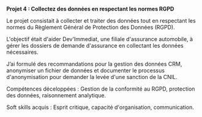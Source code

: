 **Projet 4 : Collectez des données en respectant les normes RGPD**

Le projet consistait à collecter et traiter des données tout en respectant les normes du Règlement Général 
de Protection des Données (RGPD). 

L'objectif était d'aider Dev'Immediat, une filiale d'assurance automobile, à gérer les dossiers de demande 
d'assurance en collectant les données nécessaires. 

J’ai formulé des recommandations pour la gestion des données CRM, anonymiser un fichier de données et documenter 
le processus d'anonymisation pour demander la levée d'une sanction de la CNIL. 

Compétences déceloppées : Gestion de la conformité au RGPD, protection des données, raisonnement analytique.

Soft skills acquis : Esprit critique, capacité d'organisation, communication.
